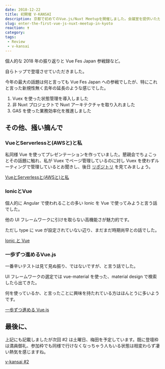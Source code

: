```yaml
---
date: 2018-12-22
title: 初開催 V-KANSAI
description: 京都で初めてのVue.js/Nuxt Meetupを開催しました。会議室を提供いただいたフリュー株式会社様、この度はありがとうございます！
slug: enter-the-first-vue-js-nuxt-meetup-in-kyoto
reaction: ❣️
category: 
tags: 
 - Review
 - v-kansai
---
```


個人的な 2018 年の振り返りと Vue Fes Japan 参戦録など。

自らトップで登壇させていただきました。

今年の最大の話題は何と言っても Vue Fes Japan への参戦でしたが、特にこれと言った新規性無く去年の延長のような感じでした。

1. Vuex を使った状態管理を導入しました
2. 非 Nuxt プロジェクトで Nuxt アーキテクチャを取り入れました
3. GAS を使った業務効率化を推進しました

## その他、掻い摘んで

### VueとServerlessと(AWSと)と私

私同様 Vue を使ってプレゼンテーションを作っていました。懇親会でちょこっとその話題に触れ、私が Vuex でページ管理しているのに対し Vuex を使わずルーティングで管理しているとお聞きし、後日 [リポジトリ](https://github.com/ryo-is/vue-slideshow) を見てみましょう。

[VueとServerlessと(AWSと)と私](https://master.d1hlhsyp6sohfy.amplifyapp.com/)

### IonicとVue

個人的に Angular で使われることの多い Ionic を Vue で使ってみようと言う話でした。

他の UI フレームワークに引けを取らない高機能さが魅力的です。

ただし type に vue が設定されていない辺り、まだまだ時期尚早との話でした。

[Ionic と Vue](https://docs.google.com/presentation/d/1OkALk4Tra6rsX12MGQK1ffJpyicsSMzxT_gQPaqffNs/edit#slide=id.p)

### 一歩ずつ進めるVue.js

一番辛いテストは見て見ぬ振り、ではないですが、と言う話でした。

UI フレームワークの選定では vue-material を使った、material design で検索したら出てきた。

何を使っているか、と言ったことに興味を持たれている方はほんとうに多いようです。

[一歩ずつ進める Vue.js](https://speakerdeck.com/syukai/bu-zutujin-meruvue-dot-js)

## 最後に、

上記にも記載しましたが次回 #2 は土曜日、梅田を予定しています。既に登壇枠は満員御礼、参加枠でも同様で行けなくなっちゃう人もいる状態は相変わらず凄い熱気を感じますね。

<a class="link-preview" href="https://vuekansai.connpass.com/event/112900/">v-kansai #2</a>
